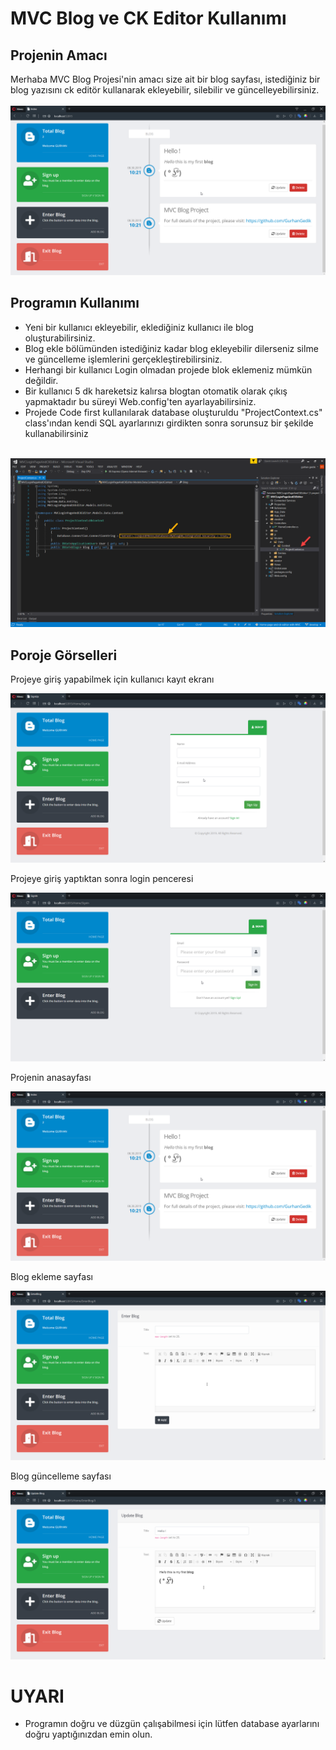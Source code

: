 # MVC Blog ve CK Editor Kullanımı
## Projenin Amacı

Merhaba  MVC Blog Projesi'nin amacı size ait bir blog sayfası, istediğiniz bir blog yazısını ck editör kullanarak ekleyebilir, silebilir ve güncelleyebilirsiniz. <br/><br/>
![Projenin ana ekran resmi](https://raw.githubusercontent.com/GurhanGedik/Home-page-and-ck-editor-with-MVC/master/MVCLoginPageAndCKEditor/MVCLoginPageAndCKEditor/Project%20Pictures/MVCBlogHomePage.png)

## Programın Kullanımı
<ul>
  <li>Yeni bir kullanıcı ekleyebilir, eklediğiniz kullanıcı ile blog oluşturabilirsiniz.</li>
  <li>Blog ekle bölümünden istediğiniz kadar blog ekleyebilir dilerseniz silme ve güncelleme işlemlerini gerçekleştirebilirsiniz.</li>
  <li>Herhangi bir kullanıcı Login olmadan projede blok eklemeniz mümkün değildir. </li>
  <li>Bir kullanıcı 5 dk hareketsiz kalırsa blogtan otomatik olarak çıkış yapmaktadır bu süreyi Web.config'ten ayarlayabilirsiniz. </li>
  <li>
    Projede Code first kullanılarak database oluşturuldu "ProjectContext.cs" class'ından kendi SQL ayarlarınızı girdikten sonra sorunsuz bir şekilde kullanabilirsiniz <br/><br/>  
  </li>  
</ul>

![Projenin ana ekran resmi](https://raw.githubusercontent.com/GurhanGedik/Home-page-and-ck-editor-with-MVC/master/MVCLoginPageAndCKEditor/MVCLoginPageAndCKEditor/Project%20Pictures/MVCBlogProjectContext.png)

## Poroje Görselleri
Projeye giriş yapabilmek için kullanıcı kayıt ekranı

![kullanıcı kayıt ekranı](https://github.com/GurhanGedik/Home-page-and-ck-editor-with-MVC/blob/master/MVCLoginPageAndCKEditor/MVCLoginPageAndCKEditor/Project%20Pictures/MVCBlogSingUp.png)

Projeye giriş yaptıktan sonra login penceresi

![kullanıcı kayıt ekranı](https://github.com/GurhanGedik/Home-page-and-ck-editor-with-MVC/blob/master/MVCLoginPageAndCKEditor/MVCLoginPageAndCKEditor/Project%20Pictures/MVCBlogSingIn.png)

Projenin anasayfası

![Projenin ana ekran resmi](https://raw.githubusercontent.com/GurhanGedik/Home-page-and-ck-editor-with-MVC/master/MVCLoginPageAndCKEditor/MVCLoginPageAndCKEditor/Project%20Pictures/MVCBlogHomePage.png)

Blog ekleme sayfası

![kullanıcı kayıt ekranı](https://github.com/GurhanGedik/Home-page-and-ck-editor-with-MVC/blob/master/MVCLoginPageAndCKEditor/MVCLoginPageAndCKEditor/Project%20Pictures/MVCBlogEnterBlog.png)

Blog güncelleme sayfası

![kullanıcı kayıt ekranı](https://github.com/GurhanGedik/Home-page-and-ck-editor-with-MVC/blob/master/MVCLoginPageAndCKEditor/MVCLoginPageAndCKEditor/Project%20Pictures/MVCBlogUpdateBlog2.png)

# UYARI
<ul>
  <li>Programın doğru ve düzgün çalışabilmesi için lütfen database ayarlarını doğru yaptığınızdan emin olun.</li>
</ul>
